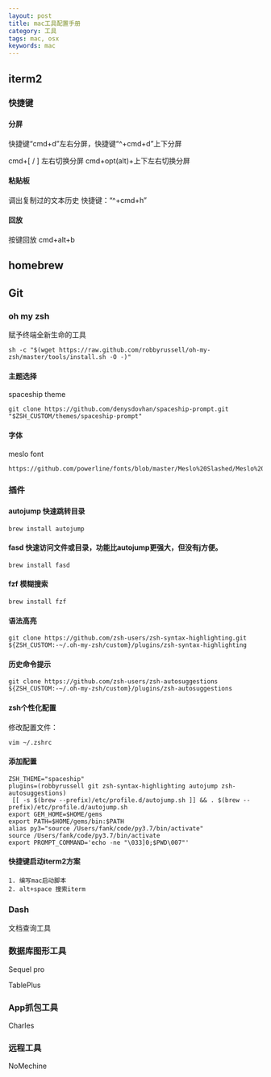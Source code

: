 ```yaml
---
layout: post
title: mac工具配置手册
category: 工具
tags: mac, osx
keywords: mac
---
```


## iterm2

### 快捷键
<!-- more-->
#### 分屏

快捷键“cmd+d”左右分屏，快捷键“^+cmd+d”上下分屏

cmd+[ / ] 左右切换分屏 cmd+opt(alt)+上下左右切换分屏

#### 粘贴板  

调出复制过的文本历史 快捷键：“^+cmd+h”

#### 回放

按键回放 cmd+alt+b

## homebrew

## Git

### oh my zsh 

赋予终端全新生命的工具

```
sh -c "$(wget https://raw.github.com/robbyrussell/oh-my-zsh/master/tools/install.sh -O -)"
```

#### 主题选择

spaceship theme 

```
git clone https://github.com/denysdovhan/spaceship-prompt.git "$ZSH_CUSTOM/themes/spaceship-prompt"
```

#### 字体

meslo font

```
https://github.com/powerline/fonts/blob/master/Meslo%20Slashed/Meslo%20LG%20M%20Regular%20for%20Powerline.ttf
```

### 插件

#### autojump 快速跳转目录

```
brew install autojump
```

#### fasd 快速访问文件或目录，功能比autojump更强大，但没有j方便。

```
brew install fasd
```

#### fzf 模糊搜索

```
brew install fzf
```

#### 语法高亮

```
git clone https://github.com/zsh-users/zsh-syntax-highlighting.git ${ZSH_CUSTOM:-~/.oh-my-zsh/custom}/plugins/zsh-syntax-highlighting
```

#### 历史命令提示

```
git clone https://github.com/zsh-users/zsh-autosuggestions ${ZSH_CUSTOM:-~/.oh-my-zsh/custom}/plugins/zsh-autosuggestions
```

#### zsh个性化配置

修改配置文件：

```
vim ~/.zshrc
```

#### 添加配置

```
ZSH_THEME="spaceship"
plugins=(robbyrussell git zsh-syntax-highlighting autojump zsh-autosuggestions)
 [[ -s $(brew --prefix)/etc/profile.d/autojump.sh ]] && . $(brew --prefix)/etc/profile.d/autojump.sh
export GEM_HOME=$HOME/gems
export PATH=$HOME/gems/bin:$PATH
alias py3="source /Users/fank/code/py3.7/bin/activate"
source /Users/fank/code/py3.7/bin/activate
export PROMPT_COMMAND='echo -ne "\033]0;$PWD\007"'
```

#### 快捷键启动iterm2方案

```
1. 编写mac启动脚本
2. alt+space 搜索iterm
```

### Dash

文档查询工具

### 数据库图形工具

Sequel pro

TablePlus

### App抓包工具

Charles

### 远程工具

NoMechine